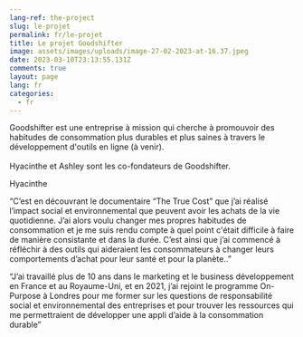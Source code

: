 ```yaml
---
lang-ref: the-project
slug: le-projet
permalink: fr/le-projet
title: Le projet Goodshifter
image: assets/images/uploads/image-27-02-2023-at-16.37.jpeg
date: 2023-03-10T23:13:55.131Z
comments: true
layout: page
lang: fr
categories:
  - fr
---
```

Goodshifter est une entreprise à mission qui cherche à promouvoir des habitudes de consommation plus durables et plus saines à travers le développement d'outils en ligne (à venir).\
\
Hyacinthe et Ashley sont les co-fondateurs de Goodshifter.

Hyacinthe

“C’est en découvrant le documentaire “The True Cost” que j’ai réalisé l’impact social et environnemental que peuvent avoir les achats de la vie quotidienne. J’ai alors voulu changer mes propres habitudes de consommation et je me suis rendu compte à quel point c'était difficile à faire de manière consistante et dans la durée. C’est ainsi que j’ai commencé à réfléchir à des outils qui aideraient les consommateurs à changer leurs comportements d’achat pour leur santé et pour la planète..”

“J’ai travaillé plus de 10 ans dans le marketing et le business développement en France et au Royaume-Uni, et en 2021, j’ai rejoint le programme On-Purpose à Londres pour me former sur les questions de responsabilité social et environnemental des entreprises et pour trouver les ressources qui me permettraient de développer une appli d’aide à la consommation durable”